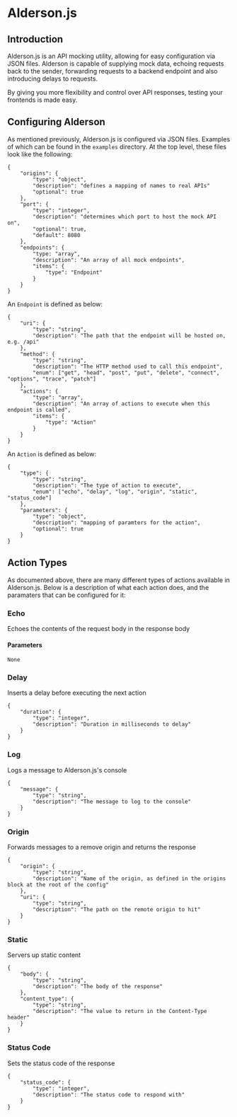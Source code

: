# Alderson.js

## Introduction
Alderson.js is an API mocking utility, allowing for easy configuration via JSON files. Alderson is capable of supplying mock data, echoing requests back to the sender, forwarding requests to a backend endpoint and also introducing delays to requests.

By giving you more flexibility and control over API responses, testing your frontends is made easy.

## Configuring Alderson

As mentioned previously, Alderson.js is configured via JSON files. Examples of which can be found in the `examples` directory. At the top level, these files look like the following:

~~~
{
    "origins": {
        "type": "object",
        "description": "defines a mapping of names to real APIs"
        "optional": true
    },
    "port": {
        "type": "integer",
        "description": "determines which port to host the mock API on",
        "optional": true,
        "default": 8080
    },
    "endpoints": {
        "type: "array",
        "description": "An array of all mock endpoints",
        "items": {
            "type": "Endpoint"
        }
    }
}
~~~

An `Endpoint` is defined as below:

~~~
{
    "uri": {
        "type": "string",
        "description": "The path that the endpoint will be hosted on, e.g. /api"
    },
    "method": {
        "type": "string",
        "description": "The HTTP method used to call this endpoint",
        "enum": ["get", "head", "post", "put", "delete", "connect", "options", "trace", "patch"]
    },
    "actions": {
        "type": "array",
        "description": "An array of actions to execute when this endpoint is called",
        "items": {
            "type": "Action"
        }
    }
}
~~~

An `Action` is defined as below:

~~~
{
    "type": {
        "type": "string",
        "description": "The type of action to execute",
        "enum": ["echo", "delay", "log", "origin", "static", "status_code"]
    },
    "parameters": {
        "type": "object",
        "description": "mapping of paramters for the action",
        "optional": true
    }
}
~~~

## Action Types

As documented above, there are many different types of actions available in Alderson.js. Below is a description of what each action does, and the paramaters that can be configured for it:

### Echo
Echoes the contents of the request body in the response body

#### Parameters

~~~
None
~~~

### Delay
Inserts a delay before executing the next action

~~~
{
    "duration": {
        "type": "integer",
        "description": "Duration in milliseconds to delay"
    }
}
~~~

### Log
Logs a message to Alderson.js's console

~~~
{
    "message": {
        "type": "string",
        "description": "The message to log to the console"
    }
}
~~~

### Origin
Forwards messages to a remove origin and returns the response

~~~
{
    "origin": {
        "type": "string",
        "description": "Name of the origin, as defined in the origins block at the root of the config"
    },
    "uri": {
        "type": "string",
        "description": "The path on the remote origin to hit"
    }
}
~~~

### Static
Servers up static content

~~~
{
    "body": {
        "type": "string",
        "description": "The body of the response"
    },
    "content_type": {
        "type": "string",
        "description": "The value to return in the Content-Type header"
    }
}
~~~

### Status Code
Sets the status code of the response

~~~
{
    "status_code": {
        "type": "integer",
        "description": "The status code to respond with"
    }
}
~~~
